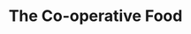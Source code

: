 ---
title: "The Co-operative Food"
url: /derby/the-co-operative-food-osmaston-road/
shop: Supermarkt
---
